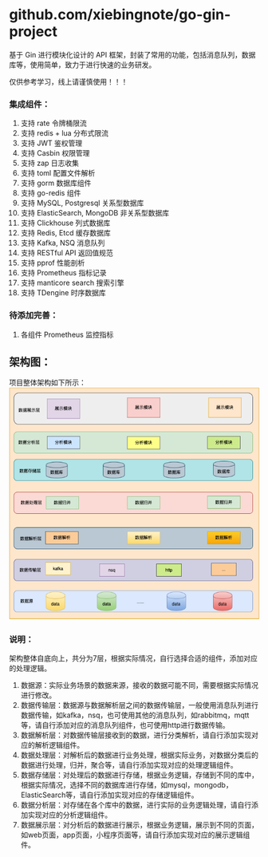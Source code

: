 # github.com/xiebingnote/go-gin-project

基于 Gin 进行模块化设计的 API 框架，封装了常用的功能，包括消息队列，数据库等，使用简单，致力于进行快速的业务研发。

仅供参考学习，线上请谨慎使用！！！

### 集成组件：

1. 支持 rate 令牌桶限流
2. 支持 redis + lua 分布式限流
3. 支持 JWT 鉴权管理
4. 支持 Casbin 权限管理
5. 支持 zap 日志收集
6. 支持 toml 配置文件解析
7. 支持 gorm 数据库组件
8. 支持 go-redis 组件
9. 支持 MySQL, Postgresql 关系型数据库
10. 支持 ElasticSearch, MongoDB 非关系型数据库
11. 支持 Clickhouse 列式数据库
12. 支持 Redis, Etcd 缓存数据库
13. 支持 Kafka, NSQ 消息队列
14. 支持 RESTful API 返回值规范
15. 支持 pprof 性能剖析
16. 支持 Prometheus 指标记录
17. 支持 manticore search 搜索引擎
18. 支持 TDengine 时序数据库

### 待添加完善：

1. 各组件 Prometheus 监控指标

## 架构图：

项目整体架构如下所示：
![img.png](img.png)

### 说明：

架构整体自底向上，共分为7层，根据实际情况，自行选择合适的组件，添加对应的处理逻辑。

1. 数据源：实际业务场景的数据来源，接收的数据可能不同，需要根据实际情况进行修改。
2. 数据传输层：数据源与数据解析层之间的数据传输层，一般使用消息队列进行数据传输，如kafka，nsq，也可使用其他的消息队列，如rabbitmq，mqtt等，请自行添加对应的消息队列组件，也可使用http进行数据传输。
3. 数据解析层：对数据传输层接收到的数据，进行分类解析，请自行添加实现对应的解析逻辑组件。
4. 数据处理层：对解析后的数据进行业务处理，根据实际业务，对数据分类后的数据进行处理，归并，聚合等，请自行添加实现对应的处理逻辑组件。
5. 数据存储层：对处理后的数据进行存储，根据业务逻辑，存储到不同的库中，根据实际情况，选择不同的数据库进行存储，如mysql，mongodb，ElasticSearch等，请自行添加实现对应的存储逻辑组件。
6. 数据分析层：对存储在各个库中的数据，进行实际的业务逻辑处理，请自行添加实现对应的分析逻辑组件。
7. 数据展示层：对分析后的数据进行展示，根据业务逻辑，展示到不同的页面，如web页面，app页面，小程序页面等，请自行添加实现对应的展示逻辑组件。